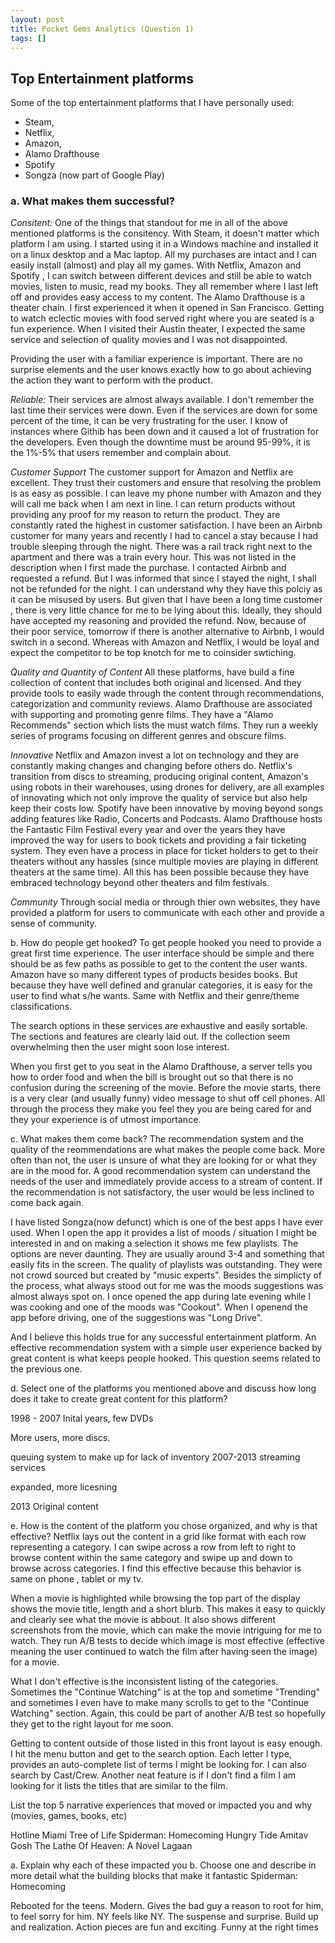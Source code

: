 ```yaml
---
layout: post
title: Pocket Gems Analytics (Question 1)
tags: []
---
```


## Top Entertainment platforms

Some of the top entertainment platforms that I have personally used: 
* Steam, 
* Netflix, 
* Amazon, 
* Alamo Drafthouse
* Spotify
* Songza (now part of Google Play)
### a. What makes them successful?

*Consitent:*
One of the things that standout for me in all of the above mentioned platforms is the consitency. With Steam, it doesn't matter which platform I am using. I started using it in a Windows machine and installed it on a linux desktop and a Mac laptop. All my purchases are intact and I can easily install (almost) and play all my games.
With Netflix, Amazon and Spotify , I can switch between different devices and still be able to watch movies, listen to music, read my books. They all remember where I last left off and provides easy access to my content. 
The Alamo Drafthouse is a theater chain. I first experienced it when it opened in San Francisco. Getting to watch eclectic movies with food served right where you are seated is a fun experience. When I visited their Austin theater, I expected the same service and selection of quality movies and I was not disappointed. 

Providing the user with a familiar experience is important. There are no surprise elements and the user knows exactly how to go about achieving the action they want to perform with the product.

*Reliable:*
Their services are almost always available. I don't remember the last time their services were down. Even if the services are down for some percent of the time, it can be very frustrating for the user. I know of instances where Githib has been down and it caused a lot of frustration for the developers. Even though the downtime must be around 95-99%, it is the 1%-5% that users remember and complain about.

*Customer Support*
The customer support for Amazon and Netflix are excellent. They trust their customers and ensure that resolving the problem is as easy as possible. I can leave my phone number with Amazon and they will call me back when I am next in line. I can return products without providing any proof for my reason to return the product. They are constantly rated the highest in customer satisfaction. 
I have been an Airbnb customer for many years and recently I had to cancel a stay because I had trouble sleeping through the night. There was a rail track right next to the apartment and there was a train every hour. This was not listed in the description when I first made the purchase. I contacted Airbnb and requested a refund. But I was informed that since I stayed the night, I shall not be refunded for the night. I can understand why they have this polciy as it can be misused by users. But given that I have been a long time customer , there is very little chance for me to be lying about this. Ideally, they should have accepted my reasoning and provided the refund. Now, because of their poor service, tomorrow if there is another alternative to Airbnb, I would switch in a second. Whereas with Amazon and Netflix, I would be loyal and expect the competitor to be top knotch for me to coinsider swtiching.

*Quality and Quantity of Content*
All these platforms, have build a fine collection of content that includes both original and licensed. And they provide tools to easily wade through the content through recommendations, categorization and community reviews. Alamo Drafthouse are associated with supporting and promoting genre films. They have a "Alamo Recommends" section which lists the must watch films. They run a weekly series of programs focusing on different genres and obscure films. 

*Innovative*
Netflix and Amazon invest a lot on technology and they are constantly making changes and changing before others do. Netflix's transition from discs to streaming, producing original content, Amazon's using robots in their warehouses, using drones for delivery, are all examples of innovating which not only improve the quality of service but also help keep their costs low. Spotify have been innovative by moving beyond songs adding features like Radio, Concerts and Podcasts. Alamo Drafthouse hosts the Fantastic Film Festival every year and over the years they have improved the way for users to book tickets and providing a fair ticketing system. They even have a process in place for ticket holders to get to their theaters without any hassles (since multiple movies are playing in different theaters at the same time). All this has been possible because they have embraced technology beyond other theaters and film festivals. 

*Community*
Through social media or through thier own websites, they have provided a platform for users to communicate with each other and provide a sense of community.



b. How do people get hooked?
To get people hooked you need to provide a great first time experience. The user interface should be simple and there should be as few paths as possible to get to the content the user wants. Amazon have so many different types of products besides books. But because they have well defined and granular categories, it is easy for the user to find what s/he wants. Same with Netflix and their genre/theme classifications. 

The search options in these services are exhaustive and easily sortable. The sections and features are clearly laid out. If the collection seem overwhelming then the user might soon lose interest. 

When you first get to you seat in the Alamo Drafthouse, a server tells you how to order food and when the bill is brought out so that there is no confusion during the screening of the movie. Before the movie starts, there is a very clear (and  usually funny) video message to shut off cell phones. All through the process they make you feel they you are being cared for and they your experience is of utmost importance.


c. What makes them come back?
The recommendation system and the quality of the reommendations are what makes the people come back. More often than not, the user is unsure of what they are looking for or what they are in the mood for. A good recommendation system can understand the needs of the user and immediately provide access to a stream of content. If the recommendation is not satisfactory, the user would be less inclined to come back again. 

I have listed Songza(now defunct) which is one of the best apps I have ever used. When I open the app it provides a list of moods / situation I might be interested in and on making a selection it shows me few playlists. The options are never daunting. They are usually around 3-4 and something that easily fits in the screen. The quality of playlists was outstanding. They were not crowd sourced but created by "music experts". Besides the simplicty of the process, what always stood out for me was the moods suggestions was almost always spot on. I once opened the app during late evening while I was cooking and one of the moods was "Cookout". When I openend the app before driving, one of the suggestions was "Long Drive". 

And I believe this holds true for any successful entertainment platform. An effective recommendation system with a simple user experience backed by great content is what keeps people hooked.
This question seems related to the previous one. 

d. Select one of the platforms you mentioned above and discuss how
long does it take to create great content for this platform?

1998 - 2007
Inital years, few DVDs

More users, more discs.

queuing system to make up for lack of inventory
2007-2013
streaming services

expanded, more licesning

2013
Original content


e. How is the content of the platform you chose organized, and why is
that effective?
Netflix lays out the content in a grid like format with each row representing a category. I can swipe across a row from left to right to browse content within the same category and swipe up and down to browse across categories. I find this effective because this behavior is same on phone , tablet or my tv. 

When a movie is highlighted while browsing the top part of the display shows the movie title, length and a short blurb. This makes it easy to quickly and clearly see what the movie is abbout. It also shows different screenshots from the movie, which can make the movie intriguing for me to watch. They run A/B tests to decide which image is most effective (effective meaning the user continued to watch the film after having seen the image) for a movie.

What I don't effective is the inconsistent listing of the categories. Sometimes the "Continue Watching" is at the top and sometime "Trending" and sometimes I even have to make many scrolls to get to the "Continue Watching" section. Again, this could be part of another A/B test so hopefully they get to the right layout for me soon.

Getting to content outside of those listed in this front layout is easy enough. I hit the menu button and get to the search option. Each letter I type, provides an auto-complete list of terms I might be looking for. I can also search by Cast/Crew. Another neat feature is if I don't find a film I am looking for it lists the titles that are similar to the film.



List the top 5 narrative experiences that moved or impacted you and why (movies, games, books, etc)

Hotline Miami
Tree of Life
Spiderman: Homecoming
Hungry Tide Amitav Gosh
The Lathe Of Heaven: A Novel
Lagaan

a. Explain why each of these impacted you
b. Choose one and describe in more detail what the building blocks that
make it fantastic
Spiderman: Homecoming 

Rebooted for the teens. Modern. Gives the bad guy a reason to root for him, to feel sorry for him. NY feels like NY. The suspense and surprise. Build up and realization. Action pieces are fun and exciting. Funny at the right times
